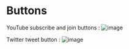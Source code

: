 # Buttons
YouTube subscribe and join buttons :
![image](https://github.com/user-attachments/assets/e4afcfef-bfb3-45ce-8381-e24e946ec301)

Twitter tweet button :
![image](https://github.com/user-attachments/assets/0021889e-6036-4b44-a826-19fe86452c15)
